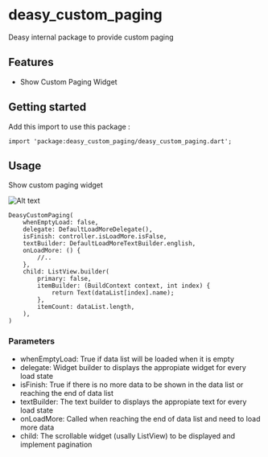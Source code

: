 # deasy_custom_paging

Deasy internal package to provide custom paging

## Features

- Show Custom Paging Widget

## Getting started
Add this import to use this package :
```
import 'package:deasy_custom_paging/deasy_custom_paging.dart';
```

## Usage

Show custom paging widget

![Alt text](https://github.com/KB-FMF/deasy/blob/DESYM-361/packages/component/deasy_custom_paging/ss/custom_paging.png)

```
DeasyCustomPaging(
    whenEmptyLoad: false,
    delegate: DefaultLoadMoreDelegate(),
    isFinish: controller.isLoadMore.isFalse,
    textBuilder: DefaultLoadMoreTextBuilder.english,
    onLoadMore: () {
        //..
    },
    child: ListView.builder(
        primary: false,
        itemBuilder: (BuildContext context, int index) {
            return Text(dataList[index].name);
        },
        itemCount: dataList.length,
    ),
)
```

### Parameters
- whenEmptyLoad: True if data list will be loaded when it is empty
- delegate: Widget builder to displays the appropiate widget for every load state
- isFinish: True if there is no more data to be shown in the data list or reaching the end of data list
- textBuilder: The text builder to displays the appropiate text for every load state
- onLoadMore: Called when reaching the end of data list and need to load more data
- child: The scrollable widget (usally ListView) to be displayed and implement pagination
